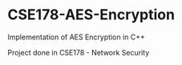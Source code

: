 # CSE178-AES-Encryption
Implementation of AES Encryption in C++

Project done in CSE178 - Network Security
